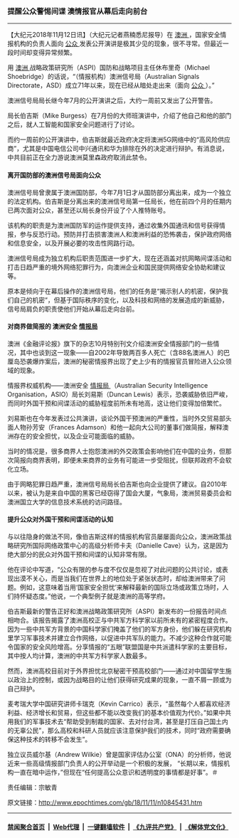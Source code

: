 ### 提醒公众警惕间谍 澳情报官从幕后走向前台
------------------------

<p>
 【大纪元2018年11月12日讯】（大纪元记者燕楠悉尼报导）在
 <a href="http://www.epochtimes.com/gb/tag/%E6%BE%B3%E6%B4%B2.html">
  澳洲
 </a>
 ，国家安全情报机构的负责人面向
 <a href="http://www.epochtimes.com/gb/tag/%E5%85%AC%E4%BC%97.html">
  公众
 </a>
 发表公开演讲是极其少见的现象，很不寻常。但最近一段时间却变得异常频繁。
</p>
<p>
 用
 <a href="http://www.epochtimes.com/gb/tag/%E6%BE%B3%E6%B4%B2.html">
  澳洲
 </a>
 战略政策研究所（ASPI）国防和战略项目主任休布里奇（Michael Shoebridge）的话说，“（情报机构）澳洲信号局（Australian Signals Directorate，ASD）成立71年以来，现在已经从暗处走出来（面向
 <a href="http://www.epochtimes.com/gb/tag/%E5%85%AC%E4%BC%97.html">
  公众
 </a>
 ）。”
</p>
<p>
 澳洲信号局局长继今年7月的公开演讲之后，大约一周前又发出了公开警告。
</p>
<p>
 局长伯吉斯（Mike Burgess）在7月份的大师班演讲中，介绍了他自己和他的部门之后，就人工智能和国家安全问题进行了讨论。
</p>
<p>
 而约一周前的公开演讲中，伯吉斯就最近政府决定将澳洲5G网络中的“高风险供应商”，尤其是中国电信公司中兴通讯和华为排除在外的决定进行辩护。有消息说，中共目前正在全力游说澳洲莫里森政府取消此禁令。
</p>
<h4>
 <strong>
  离开国防部的澳洲信号局面向公众
 </strong>
</h4>
<p>
 澳洲信号局曾隶属于澳洲国防部，今年7月1日才从国防部分离出来，成为一个独立的法定机构。伯吉斯是分离出来的澳洲信号局第一任局长，他在前四个月的任期内已两次面对公众，甚至还以局长身份开设了个人推特账号。
</p>
<p>
 该机构的职责是为澳洲国防军的运作提供支持，通过收集外国通讯和信号获得情报，参与反恐行动。预防并打击损害澳洲人和澳洲利益的恐怖袭击，保护政府网络和信息安全，以及开展必要的攻击性网路行动。
</p>
<p>
 澳洲信号局成为独立机构后职责范围进一步扩大，现在还涵盖对抗网略间谍活动和打击日趋严重的境外网络犯罪行为，向澳洲企业和国民提供网络安全协助和建议等。
</p>
<p>
 原本是倾向于在幕后操作的澳洲信号局，他们的任务是“揭示别人的机密，保护我们自己的机密”，但基于国际秩序的变化，以及科技和网络的发展造成的新威胁，信号局肩负的职责使他们开始从幕后走向台前。
</p>
<h4>
 <strong>
  对商界做简报的
 </strong>
 澳洲安全
 <a href="http://www.epochtimes.com/gb/tag/%E6%83%85%E6%8A%A5%E5%B1%80.html">
  情报局
 </a>
</h4>
<p>
 澳洲《金融评论报》旗下的杂志10月特别刊文介绍澳洲安全情报部门的一些情况，其中也谈到这一现象——自2002年导致两百多人死亡（含88名澳洲人）的巴厘岛恐袭爆炸案后，澳洲的秘密情报界出现了史上少有的情报官员冒险进入公众领域的现象。
</p>
<p>
 情报界权威机构——澳洲安全
 <a href="http://www.epochtimes.com/gb/tag/%E6%83%85%E6%8A%A5%E5%B1%80.html">
  情报局
 </a>
 （Australian Security Intelligence Organisation，ASIO）局长刘易斯（Duncan Lewis）表示，恐袭威胁依旧严峻，而同时外国干预和间谍活动的威胁程度前所未有地高，这让他们变得加倍繁忙。
</p>
<p>
 刘易斯也在今年发表过公共演讲，谈论外国干预澳洲的严重性，当时外交贸易部头面人物孙芳安（Frances Adamson）和他一起向大公司的董事们做简报，解释澳洲存在的安全担忧，以及企业可能面临的威胁。
</p>
<p>
 当时的情况是，很多商界人士抱怨澳洲的外交政策会影响他们在中国的业务，但那次简报向商界表明，即便未来商界的业务有可能进一步受阻扰，但联邦政府不会软化立场。
</p>
<p>
 由于网略犯罪日趋严重，澳洲信号局局长伯吉斯也向企业提供了建议。自2010年以来，被认为是来自中国的黑客已经窃得了国会大厦，气象局，澳洲贸易委员会和澳洲国立大学的信息技术系统的访问路径。
</p>
<h4>
 <strong>
  提升公众对外国干预和间谍活动的认知
 </strong>
</h4>
<p>
 与以往隐身的做法不同，像伯吉斯这样的情报机构官员屡屡面向公众，澳洲政策战略研究所国际网络政策中心的高级分析师卡夫（Danielle Cave）认为，这是因为绝大部分的民众对外国干预和间谍的认知非常有限。
</p>
<p>
 他在评论中写道，“公众有限的参与度不仅仅是忽视了对此问题的公共讨论，或表现出漠不关心，而是当我们在世界上的地位处于紧张状态时，却给澳洲带来了问题。例如，这意味着当用‘国家安全担忧’来解释最新的国际立场或政策立场时，人们持怀疑态度。”他说，一个典型例子就是澳洲的高等学府。
</p>
<p>
 伯吉斯最新的警告正好和澳洲战略政策研究所（ASPI）新发布的一份报告时间点相吻合。该报告揭露了澳洲高校正与中共军方科学家以前所未有的紧密程度合作。因为一些中共军方背景的中国科学家们掩盖了他们的军方身份，他们躲在研究机构里学习军事技术并建立合作网络，以促进中共军队的能力。不减少这种合作就可能令国家的安全风险增高。分享情报的“五眼”联盟国是中共派遣科学家的主要目标，其中按人均计算，澳洲的中共军方科学家人数最多。
</p>
<p>
 然而，澳洲高校目前对于外界担忧北京秘密干预高校部门——通过对中国留学生施以政治上的控制，或因为战略目的让他们获得研究成果的现象，一直不屑一顾或为自己辩护。
</p>
<p>
 麦考瑞大学中国研究讲师卡瑞克（Kevin Carrico）表示，“虽然每个人都喜欢经济利益、经济增长和贸易，但这些都不能以改变我们的基本价值观为代价。”如果中共用我们的军事技术去“帮助受到制裁的国家、去对付台湾，甚至是打压自己国土内的无辜公民”，那么高校和科研人员就应该注意保护我们的技术，同时“政府需要确保这种技术的转移不会发生”。
</p>
<p>
 独立议员威尔基（Andrew Wilkie）曾是国家评估办公室（ONA）的分析师，他说近来一些高级情报部门负责人的公开举动是一个积极的发展， “长期以来，情报机构一直在暗中运作，”但现在“任何提高公众意识和透明度的事情都是好事”。＃
</p>
<p>
 责任编辑：宗敏青
</p>

原文链接：http://www.epochtimes.com/gb/18/11/11/n10845431.htm


------------------------
#### [禁闻聚合首页](https://github.com/gfw-breaker/banned-news/blob/master/README.md) &nbsp;|&nbsp; [Web代理](https://github.com/gfw-breaker/open-proxy/blob/master/README.md) &nbsp;|&nbsp; [一键翻墙软件](https://github.com/gfw-breaker/nogfw/blob/master/README.md) &nbsp;|&nbsp; [《九评共产党》](https://github.com/gfw-breaker/9ping.md/blob/master/README.md#九评之一评共产党是什么) &nbsp;|&nbsp; [《解体党文化》](https://github.com/gfw-breaker/jtdwh.md/blob/master/README.md#绪论)